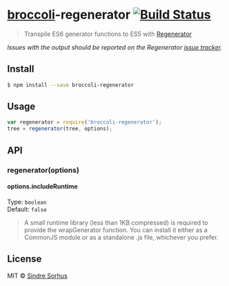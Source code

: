 # [broccoli](https://github.com/joliss/broccoli)-regenerator [![Build Status](https://travis-ci.org/sindresorhus/broccoli-regenerator.svg?branch=master)](https://travis-ci.org/sindresorhus/broccoli-regenerator)

> Transpile ES6 generator functions to ES5 with [Regenerator](http://facebook.github.io/regenerator/)

*Issues with the output should be reported on the Regenerator [issue tracker](https://github.com/facebook/regenerator/issues).*


## Install

```sh
$ npm install --save broccoli-regenerator
```


## Usage

```js
var regenerator = require('broccoli-regenerator');
tree = regenerator(tree, options);
```


## API

### regenerator(options)

#### options.includeRuntime

Type: `boolean`  
Default: `false`

> A small runtime library (less than 1KB compressed) is required to provide the wrapGenerator function. You can install it either as a CommonJS module or as a standalone .js file, whichever you prefer.


## License

MIT © [Sindre Sorhus](http://sindresorhus.com)
